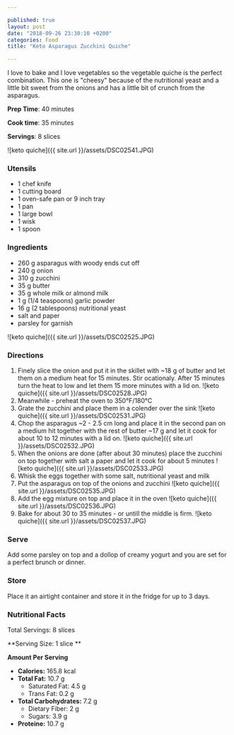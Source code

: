 ```yaml
---

published: true
layout: post
date: "2018-09-26 23:30:10 +0200"
categories: Food
title: "Keto Asparagus Zucchini Quiche"

---
```


I love to bake and I love vegetables so the vegetable quiche is the perfect combination. 
This one is "cheesy" because of the nutritional yeast and a little bit sweet from the onions and has a little bit of crunch from the asparagus.

**Prep Time**: 40 minutes

**Cook time**: 35 minutes

**Servings**: 8 slices

![keto quiche]({{ site.url }}/assets/DSC02541.JPG)

### Utensils
- 1 chef knife
- 1 cutting board
- 1 oven-safe pan or 9 inch tray 
- 1 pan
- 1 large bowl
- 1 wisk
- 1 spoon 

### Ingredients
- 260 g asparagus with woody ends cut off
- 240 g onion
- 310 g zucchini
- 35 g butter
- 35 g whole milk or almond milk
- 1 g (1/4 teaspoons) garlic powder
- 16 g (2 tablespoons) nutritional yeast
- salt and paper
- parsley for garnish 

![keto quiche]({{ site.url }}/assets/DSC02525.JPG)

### Directions
1. Finely slice the onion and put it in the skillet with ~18 g of butter and let them on a medium heat for 15 minutes.
Stir ocationaly. After 15 minutes turn the heat to low and let them 15 more minutes with a lid on. 
![keto quiche]({{ site.url }}/assets/DSC02528.JPG)
2. Meanwhile - preheat the oven to 350°F/180°C
3. Grate the zucchini and place them in a colender over the sink
![keto quiche]({{ site.url }}/assets/DSC02531.JPG)
4. Chop the asparagus ~2 - 2.5 cm long and place it in the second pan on a medium hit together with the rest of butter ~17 g 
and let it cook for about 10 to 12 minutes with a lid on.
![keto quiche]({{ site.url }}/assets/DSC02532.JPG)
5. When the onions are done (after about 30 minutes) place the zucchini on top together with salt a paper and let it cook 
for about 5 minutes
![keto quiche]({{ site.url }}/assets/DSC02533.JPG)
6. Whisk the eggs together with some salt, nutritional yeast and milk
7. Put the asparagus on top of the onions and zucchini
![keto quiche]({{ site.url }}/assets/DSC02535.JPG)
8. Add the egg mixture on top and place it in the oven 
![keto quiche]({{ site.url }}/assets/DSC02536.JPG)
9. Bake for about 30 to 35 minutes - or untill the middle is firm.
![keto quiche]({{ site.url }}/assets/DSC02537.JPG)
### Serve
Add some parsley on top and a dollop of creamy yogurt and you are set for a perfect brunch or dinner.

### Store
Place it an airtight container and store it in the fridge for up to 3 days.

### Nutritional Facts
Total Servings: 8 slices

**Serving Size: 1 slice **

**Amount Per Serving**

- **Calories:** 165.8 kcal
- **Total Fat:** 10.7 g
  - Saturated Fat: 4.5 g
  - Trans Fat: 0.2 g
- **Total Carbohydrates:** 7.2 g
  - Dietary Fiber: 2 g
  - Sugars: 3.9 g
- **Proteine:** 10.7 g
